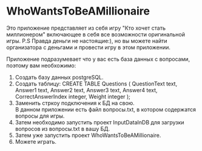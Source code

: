 # WhoWantsToBeAMillionaire
Это приложение представляет из себя игру "Кто хочет стать миллионером" включающее в себя все возможности оригинальной игры.
P.S Правда деньги не настоящие:), но вы можете найти организатора с деньгами и провести игру в этом приложении.

Приложение подразумевает что у вас есть база данных с вопросами, поэтому вам необхожимо:
1. Создать базу данных postgreSQL.
2. Создать таблицу:
   CREATE TABLE Questions (
    QuestionText text,
    Answer1 text,
    Answer2 text,
    Answer3 text,
    Answer4 text,
    CorrectAnswerIndex integer,
    Weight integer
);
3. Заменить стркоу подключения к БД на свою.  
В данном приложении есть файл вопросы.txt, в котором содержатся вопросы для игры. 
4. Затем необходимо запустить проект InputDataInDB для загрузки вопросов из вопросы.txt в вашу БД.
5. Затем уже запустить проект WhoWantsToBeAMillionaire.
6. Можете играть.
   
